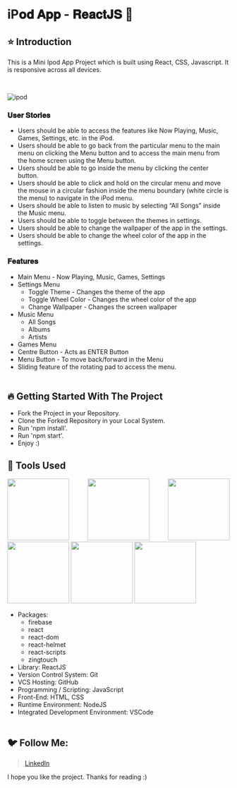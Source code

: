 # iP𝐨𝐝 𝐀𝐩𝐩 - 𝐑𝐞𝐚𝐜𝐭𝐉𝐒 🚀

## ⭐ Introduction

This is a Mini Ipod App Project which is built using React, CSS, Javascript. It is responsive across all devices.

<br/>

![ipod](https://github.com/rajeevkrS/iPod-React-App/assets/124420037/f4aa672c-8ba7-42b2-b629-90ece8917e04)


### 𝐔𝐬𝐞𝐫 𝐒𝐭𝐨𝐫𝐢𝐞𝐬

-  Users should be able to access the features like Now Playing, Music, Games, Settings, etc. in the iPod.
-  Users should be able to go back from the particular menu to the main menu on clicking the Menu button and to access the main menu from the home screen using the Menu button.
-  Users should be able to go inside the menu by clicking the center button.
-  Users should be able to click and hold on the circular menu and move the mouse in a circular fashion inside the menu boundary (white circle is the menu) to navigate in the iPod menu.
-  Users should be able to listen to music by selecting “All Songs” inside the Music menu.
-  Users should be able to toggle between the themes in settings.
-  Users should be able to change the wallpaper of the app in the settings.
-  Users should be able to change the wheel color of the app in the settings.


### 𝐅𝐞𝐚𝐭𝐮𝐫𝐞𝐬

-  Main Menu - Now Playing, Music, Games, Settings
-  Settings Menu
   -  Toggle Theme - Changes the theme of the app
   -  Toggle Wheel Color - Changes the wheel color of the app
   -  Change Wallpaper - Changes the screen wallpaper
-  Music Menu
   -  All Songs 
   -  Albums 
   -  Artists 
-  Games Menu
-  Centre Button - Acts as ENTER Button
-  Menu Button - To move back/forward in the Menu
-  Sliding feature of the rotating pad to access the menu.
   <br/>
   <br/>

## 🔥 Getting Started With The Project

-  Fork the Project in your Repository.
-  Clone the Forked Repository in your Local System.
-  Run 'npm install'.
-  Run 'npm start'.
-  Enjoy :)

## 🔨 Tools Used

<p align="justify">
<img height="140" width="140" src="https://ik.imagekit.io/garbagevalue/garbage/tags/ReactJS_ne_91IZ6n.webp">
<img height="140" width="140" src="https://user-images.githubusercontent.com/76626529/135654695-ca008e4f-99c8-40fc-9b73-8573f03c2867.png">
<img height="140" width="140" src="https://www.w3.org/html/logo/downloads/HTML5_Logo_256.png">
<img height="140" width="140" src="https://logodix.com/logo/470309.png">
<img height="140" width="140" src="https://upload.wikimedia.org/wikipedia/commons/6/6a/JavaScript-logo.png">
<img height="140" width="140" src="https://code.visualstudio.com/assets/apple-touch-icon.png">
</p>

-  Packages:
   -  firebase
   -  react
   -  react-dom
   -  react-helmet
   -  react-scripts
   -  zingtouch
-  Library: ReactJS
-  Version Control System: Git
-  VCS Hosting: GitHub
-  Programming / Scripting: JavaScript
-  Front-End: HTML, CSS
-  Runtime Environment: NodeJS
-  Integrated Development Environment: VSCode
   <br/>
   <br/>

## 🐦 Follow Me:

> [LinkedIn](www.linkedin.com/in/rajeev-kumar-sudhansu/)

I hope you like the project. Thanks for reading :)
